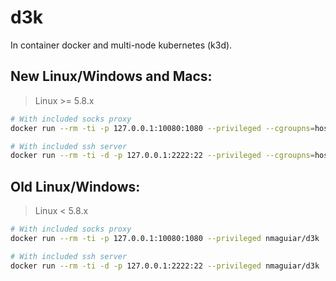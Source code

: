# d3k

In container docker and multi-node kubernetes (k3d).

## New Linux/Windows and Macs:

> Linux >= 5.8.x

```bash
# With included socks proxy
docker run --rm -ti -p 127.0.0.1:10080:1080 --privileged --cgroupns=host nmaguiar/d3k
```

```bash
# With included ssh server
docker run --rm -ti -d -p 127.0.0.1:2222:22 --privileged --cgroupns=host nmaguiar/d3k
```

## Old Linux/Windows:

> Linux < 5.8.x

```bash
# With included socks proxy
docker run --rm -ti -p 127.0.0.1:10080:1080 --privileged nmaguiar/d3k
```

```bash
# With included ssh server
docker run --rm -ti -d -p 127.0.0.1:2222:22 --privileged nmaguiar/d3k
```
